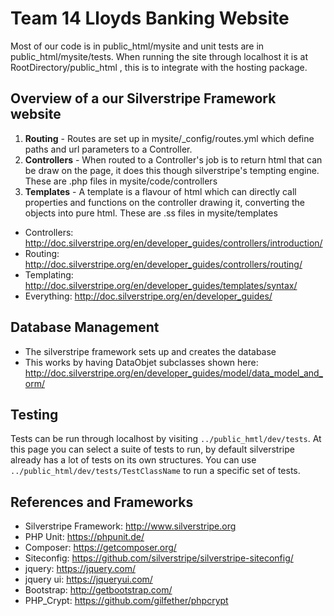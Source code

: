 # Team 14 Lloyds Banking Website
Most of our code is in public_html/mysite and unit tests are in public_html/mysite/tests.
When running the site through localhost it is at RootDirectory/public_html , this is to integrate with the hosting package.


## Overview of a our Silverstripe Framework website
1. **Routing** - Routes are set up in mysite/_config/routes.yml which define paths and url parameters to a Controller.
2. **Controllers** - When routed to a Controller's job is to return html that can be draw on the page, it does this though silverstripe's tempting engine. These are .php files in mysite/code/controllers
3. **Templates** - A template is a flavour of html which can directly call properties and functions on the controller drawing it, converting the objects into pure html. These are .ss files in mysite/templates

- Controllers: http://doc.silverstripe.org/en/developer_guides/controllers/introduction/
- Routing: http://doc.silverstripe.org/en/developer_guides/controllers/routing/
- Templating: http://doc.silverstripe.org/en/developer_guides/templates/syntax/
- Everything: http://doc.silverstripe.org/en/developer_guides/


## Database Management
- The silverstripe framework sets up and creates the database
- This works by having DataObjet subclasses shown here: http://doc.silverstripe.org/en/developer_guides/model/data_model_and_orm/


## Testing
Tests can be run through localhost by visiting ```../public_hmtl/dev/tests```.
At this page you can select a suite of tests to run, by default silverstripe already has a lot of tests on its own structures.
You can use ```../public_html/dev/tests/TestClassName``` to run a specific set of tests.


## References and Frameworks
- Silverstripe Framework: http://www.silverstripe.org
- PHP Unit: https://phpunit.de/
- Composer: https://getcomposer.org/
- Siteconfig: https://github.com/silverstripe/silverstripe-siteconfig/
- jquery: https://jquery.com/
- jquery ui: https://jqueryui.com/
- Bootstrap: http://getbootstrap.com/
- PHP_Crypt: https://github.com/gilfether/phpcrypt